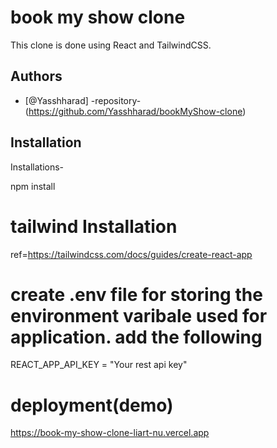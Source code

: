 # book my show clone

This clone is done using React and TailwindCSS.


## Authors

- [@Yasshharad]
-repository- (https://github.com/Yasshharad/bookMyShow-clone)


## Installation

Installations-

npm install 

# tailwind Installation
ref=https://tailwindcss.com/docs/guides/create-react-app

# create .env file for storing the environment varibale used for application. add the following
REACT_APP_API_KEY = "Your rest api key" 

# deployment(demo)
https://book-my-show-clone-liart-nu.vercel.app
